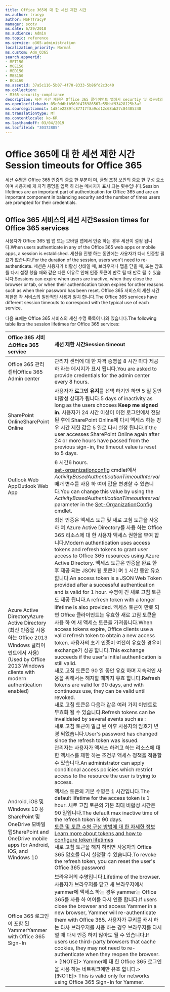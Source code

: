 ```yaml
---
title: Office 365에 대 한 세션 제한 시간
ms.author: tracyp
author: MSFTTracyP
manager: scotv
ms.date: 6/29/2018
ms.audience: Admin
ms.topic: reference
ms.service: o365-administration
localization_priority: Normal
ms.custom: Adm_O365
search.appverid:
- MET150
- MOE150
- MED150
- MBS150
- BCS160
ms.assetid: 37a5c116-5b07-4f70-8333-5b86fd2c3c40
ms.collection:
- M365-security-compliance
description: 세션 시간 제한은 Office 365 클라이언트 앱에서 securtiy 및 접근성의 균형을 조정 하는 데 사용 됩니다.
ms.openlocfilehash: 05e0ddbfb569f476986567e55bbf93428125b3af
ms.sourcegitcommit: 1d84e2289fc87717f8a9cd12c68ab27c84405348
ms.translationtype: MT
ms.contentlocale: ko-KR
ms.lasthandoff: 03/04/2019
ms.locfileid: "30372885"
---
```

# <a name="session-timeouts-for-office-365"></a><span data-ttu-id="d160a-103">Office 365에 대 한 세션 제한 시간</span><span class="sxs-lookup"><span data-stu-id="d160a-103">Session timeouts for Office 365</span></span>

<span data-ttu-id="d160a-104">세션 수명은 Office 365 인증의 중요 한 부분이 며, 균형 조정 보안의 중요 한 구성 요소 이며 사용자에 게 자격 증명을 입력 하 라는 메시지가 표시 되는 횟수입니다.</span><span class="sxs-lookup"><span data-stu-id="d160a-104">Session lifetimes are an important part of authentication for Office 365 and are an important component in balancing security and the number of times users are prompted for their credentials.</span></span>
  
## <a name="session-times-for-office-365-services"></a><span data-ttu-id="d160a-105">Office 365 서비스의 세션 시간</span><span class="sxs-lookup"><span data-stu-id="d160a-105">Session times for Office 365 services</span></span>

<span data-ttu-id="d160a-106">사용자가 Office 365 웹 앱 또는 모바일 앱에서 인증 하는 경우 세션이 설정 됩니다.</span><span class="sxs-lookup"><span data-stu-id="d160a-106">When users authenticate in any of the Office 365 web apps or mobile apps, a session is established.</span></span> <span data-ttu-id="d160a-107">세션을 진행 하는 동안에는 사용자가 다시 인증할 필요가 없습니다.</span><span class="sxs-lookup"><span data-stu-id="d160a-107">For the duration of the session, users won't need to re-authenticate.</span></span> <span data-ttu-id="d160a-108">세션은 사용자가 비활성 상태일 때, 브라우저나 탭을 닫을 때, 또는 암호를 다시 설정 했을 때와 같은 다른 이유로 인해 인증 토큰이 만료 될 때 만료 될 수 있습니다.</span><span class="sxs-lookup"><span data-stu-id="d160a-108">Sessions can expire when users are inactive, when they close the browser or tab, or when their authentication token expires for other reasons such as when their password has been reset.</span></span> <span data-ttu-id="d160a-109">Office 365 서비스의 세션 시간 제한은 각 서비스의 일반적인 사용과 일치 합니다.</span><span class="sxs-lookup"><span data-stu-id="d160a-109">The Office 365 services have different session timeouts to correspond with the typical use of each service.</span></span>
  
<span data-ttu-id="d160a-110">다음 표에는 Office 365 서비스의 세션 수명 목록이 나와 있습니다.</span><span class="sxs-lookup"><span data-stu-id="d160a-110">The following table lists the session lifetimes for Office 365 services:</span></span>
  
|<span data-ttu-id="d160a-111">**Office 365 서비스**</span><span class="sxs-lookup"><span data-stu-id="d160a-111">**Office 365 service**</span></span>|<span data-ttu-id="d160a-112">**세션 제한 시간**</span><span class="sxs-lookup"><span data-stu-id="d160a-112">**Session timeout**</span></span>|
|:-----|:-----|
|<span data-ttu-id="d160a-113">Office 365 관리 센터</span><span class="sxs-lookup"><span data-stu-id="d160a-113">Office 365 Admin center</span></span>  <br/> |<span data-ttu-id="d160a-114">관리자 센터에 대 한 자격 증명을 8 시간 마다 제공 하 라는 메시지가 표시 됩니다.</span><span class="sxs-lookup"><span data-stu-id="d160a-114">You are asked to provide credentials for the admin center every 8 hours.</span></span>  <br/> |
|<span data-ttu-id="d160a-115">SharePoint Online</span><span class="sxs-lookup"><span data-stu-id="d160a-115">SharePoint Online</span></span>  <br/> |<span data-ttu-id="d160a-116">사용자가 **로그인 유지**를 선택 하기만 하면 5 일 동안 비활성 상태가 됩니다.</span><span class="sxs-lookup"><span data-stu-id="d160a-116">5 days of inactivity as long as the users chooses **Keep me signed in**.</span></span> <span data-ttu-id="d160a-117">사용자가 24 시간 이상이 이전 로그인에서 전달 된 후에 SharePoint Online에 다시 액세스 하는 경우 시간 제한 값은 5 일로 다시 설정 됩니다.</span><span class="sxs-lookup"><span data-stu-id="d160a-117">If the user accesses SharePoint Online again after 24 or more hours have passed from the previous sign-in, the timeout value is reset to 5 days.</span></span>  <br/> |
|<span data-ttu-id="d160a-118">Outlook Web App</span><span class="sxs-lookup"><span data-stu-id="d160a-118">Outlook Web App</span></span>  <br/> |<span data-ttu-id="d160a-119">6 시간</span><span class="sxs-lookup"><span data-stu-id="d160a-119">6 hours.</span></span>  <br/> <span data-ttu-id="d160a-120">[set-organizationconfig](https://go.microsoft.com/fwlink/p/?LinkId=615378) cmdlet에서 _ActivityBasedAuthenticationTimeoutInterval_ 매개 변수를 사용 하 여이 값을 변경할 수 있습니다.</span><span class="sxs-lookup"><span data-stu-id="d160a-120">You can change this value by using the  _ActivityBasedAuthenticationTimeoutInterval_ parameter in the [Set-OrganizationConfig](https://go.microsoft.com/fwlink/p/?LinkId=615378) cmdlet.</span></span>  <br/> |
|<span data-ttu-id="d160a-121">Azure Active Directory</span><span class="sxs-lookup"><span data-stu-id="d160a-121">Azure Active Directory</span></span>  <br/> <span data-ttu-id="d160a-122">(최신 인증을 사용 하는 Office 2013 Windows 클라이언트에서 사용)</span><span class="sxs-lookup"><span data-stu-id="d160a-122">(Used by Office 2013 Windows clients with modern authentication enabled)</span></span>  <br/> | <span data-ttu-id="d160a-123">최신 인증은 액세스 토큰 및 새로 고침 토큰을 사용 하 여 Azure Active Directory를 사용 하는 Office 365 리소스에 대 한 사용자 액세스 권한을 부여 합니다.</span><span class="sxs-lookup"><span data-stu-id="d160a-123">Modern authentication uses access tokens and refresh tokens to grant user access to Office 365 resources using Azure Active Directory.</span></span> <span data-ttu-id="d160a-124">액세스 토큰은 인증을 완료 한 후 제공 되는 JSON 웹 토큰이 며 1 시간 동안 유효 합니다.</span><span class="sxs-lookup"><span data-stu-id="d160a-124">An access token is a JSON Web Token provided after a successful authentication and is valid for 1 hour.</span></span> <span data-ttu-id="d160a-125">수명이 긴 새로 고침 토큰도 제공 됩니다.</span><span class="sxs-lookup"><span data-stu-id="d160a-125">A refresh token with a longer lifetime is also provided.</span></span> <span data-ttu-id="d160a-126">액세스 토큰이 만료 되 면 Office 클라이언트는 유효한 새로 고침 토큰을 사용 하 여 새 액세스 토큰을 가져옵니다.</span><span class="sxs-lookup"><span data-stu-id="d160a-126">When access tokens expire, Office clients use a valid refresh token to obtain a new access token.</span></span> <span data-ttu-id="d160a-127">사용자의 초기 인증이 여전히 유효한 경우이 exchange가 성공 합니다.</span><span class="sxs-lookup"><span data-stu-id="d160a-127">This exchange succeeds if the user's initial authentication is still valid.</span></span>  <br/>  <span data-ttu-id="d160a-128">새로 고침 토큰은 90 일 동안 유효 하며 지속적인 사용을 위해서는 해지할 때까지 유효 합니다.</span><span class="sxs-lookup"><span data-stu-id="d160a-128">Refresh tokens are valid for 90 days, and with continuous use, they can be valid until revoked.</span></span>  <br/>  <span data-ttu-id="d160a-129">새로 고침 토큰은 다음과 같은 여러 가지 이벤트로 무효화 될 수 있습니다.</span><span class="sxs-lookup"><span data-stu-id="d160a-129">Refresh tokens can be invalidated by several events such as :</span></span>  <br/>  <span data-ttu-id="d160a-130">새로 고침 토큰이 발급 된 이후 사용자의 암호가 변경 되었습니다.</span><span class="sxs-lookup"><span data-stu-id="d160a-130">User's password has changed since the refresh token was issued.</span></span>  <br/>  <span data-ttu-id="d160a-131">관리자는 사용자가 액세스 하려고 하는 리소스에 대 한 액세스를 제한 하는 조건부 액세스 정책을 적용할 수 있습니다.</span><span class="sxs-lookup"><span data-stu-id="d160a-131">An administrator can apply conditional access policies which restrict access to the resource the user is trying to access.</span></span>  <br/> |
|<span data-ttu-id="d160a-132">Android, iOS 및 Windows 10 용 SharePoint 및 OneDrive 모바일 앱</span><span class="sxs-lookup"><span data-stu-id="d160a-132">SharePoint and OneDrive mobile apps for Android, iOS, and Windows 10</span></span>  <br/> |<span data-ttu-id="d160a-133">액세스 토큰의 기본 수명은 1 시간입니다.</span><span class="sxs-lookup"><span data-stu-id="d160a-133">The default lifetime for the access token is 1 hour.</span></span> <span data-ttu-id="d160a-134">새로 고침 토큰의 기본 최대 비활성 시간은 90 일입니다.</span><span class="sxs-lookup"><span data-stu-id="d160a-134">The default max inactive time of the refresh token is 90 days.</span></span>  <br/> [<span data-ttu-id="d160a-135">토큰 및 토큰 수명 구성 방법에 대 한 자세한 정보</span><span class="sxs-lookup"><span data-stu-id="d160a-135">Learn more about tokens and how to configure token lifetimes</span></span>](https://docs.microsoft.com/en-us/azure/active-directory/active-directory-configurable-token-lifetimes) <br/> <span data-ttu-id="d160a-136">새로 고침 토큰을 해지 하려면 사용자의 Office 365 암호를 다시 설정할 수 있습니다.</span><span class="sxs-lookup"><span data-stu-id="d160a-136">To revoke the refresh token, you can reset the user's Office 365 password</span></span>  <br/> |
|<span data-ttu-id="d160a-137">Office 365 로그인이 포함 된 Yammer</span><span class="sxs-lookup"><span data-stu-id="d160a-137">Yammer with Office 365 Sign-In</span></span>  <br/> |<span data-ttu-id="d160a-138">브라우저의 수명입니다.</span><span class="sxs-lookup"><span data-stu-id="d160a-138">Lifetime of the browser.</span></span> <span data-ttu-id="d160a-139">사용자가 브라우저를 닫고 새 브라우저에서 yammer에 액세스 하는 경우 yammer는 Office 365를 사용 하 여이를 다시 인증 합니다.</span><span class="sxs-lookup"><span data-stu-id="d160a-139">If users close the browser and access Yammer in a new browser, Yammer will re-authenticate them with Office 365.</span></span> <span data-ttu-id="d160a-140">사용자가 쿠키를 캐시 하는 타사 브라우저를 사용 하는 경우 브라우저를 다시 열 때 다시 인증 하지 않아도 될 수 있습니다.</span><span class="sxs-lookup"><span data-stu-id="d160a-140">If users use third-party browsers that cache cookies, they may not need to re-authenticate when they reopen the browser.</span></span>  <br/> <span data-ttu-id="d160a-141">> [!NOTE]> Yammer에 대 한 Office 365 로그인을 사용 하는 네트워크에만 유효 합니다.</span><span class="sxs-lookup"><span data-stu-id="d160a-141">> [!NOTE]> This is valid only for networks using Office 365 Sign-In for Yammer.</span></span>           |
   

